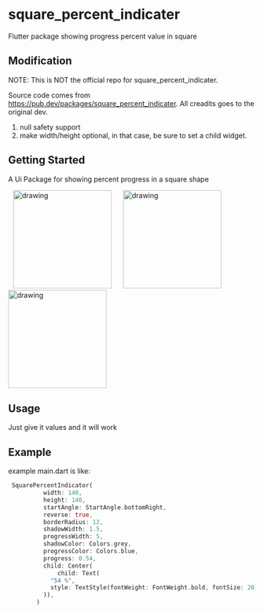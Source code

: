 # square_percent_indicater

Flutter package showing progress percent value in square

## Modification

NOTE: This is NOT the official repo for square_percent_indicater.

Source code comes from <https://pub.dev/packages/square_percent_indicater>.
All creadits goes to the original dev.

1. null safety support
2. make width/height optional, in that case, be sure to set a child widget.

## Getting Started

A Ui Package for showing percent progress in a square shape
<p >
<img src="https://i.ibb.co/ThrhP5R/Simulator-Screen-Shot-i-Phone-12-Pro-Max-2021-01-11-at-18-58-12.png" alt="drawing" width="200px" hspace="10"/>
<img src="https://i.ibb.co/4tmmPPx/Simulator-Screen-Shot-i-Phone-12-Pro-Max-2021-01-11-at-18-58-04.png" alt="drawing" width="200px" hspace="10"/>
<img src="https://i.ibb.co/M2xz57h/Simulator-Screen-Shot-i-Phone-12-Pro-Max-2021-01-11-at-18-57-36.png" alt="drawing" width="200px"/>
</p>

## Usage

Just give it values and it will work

## Example

example main.dart is like:

```dart
 SquarePercentIndicator(
          width: 140,
          height: 140,
          startAngle: StartAngle.bottomRight,
          reverse: true,
          borderRadius: 12,
          shadowWidth: 1.5,
          progressWidth: 5,
          shadowColor: Colors.grey,
          progressColor: Colors.blue,
          progress: 0.54,
          child: Center(
              child: Text(
            "54 %",
            style: TextStyle(fontWeight: FontWeight.bold, fontSize: 20),
          )),
        )
```
